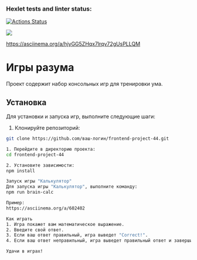 ### Hexlet tests and linter status:
[![Actions Status](https://github.com/MostOfLuck/frontend-project-44/workflows/hexlet-check/badge.svg)](https://github.com/MostOfLuck/frontend-project-44/actions)

<a href="https://codeclimate.com/github/MostOfLuck/frontend-project-44/maintainability"><img src="https://api.codeclimate.com/v1/badges/5d2f223b657ef254075f/maintainability" /></a>

https://asciinema.org/a/hjyGG5ZHqx7lrqv72gUsPLLQM

# Игры разума

Проект содержит набор консольных игр для тренировки ума.

## Установка

Для установки и запуска игр, выполните следующие шаги:

1. Клонируйте репозиторий:

```bash
git clone https://github.com/ваш-логин/frontend-project-44.git

1. Перейдите в директорию проекта:
cd frontend-project-44

2. Установите зависимости:
npm install

Запуск игры "Калькулятор"
Для запуска игры "Калькулятор", выполните команду:
npm run brain-calc

Пример:
https://asciinema.org/a/602402

Как играть
1. Игра покажет вам математическое выражение.
2. Введите свой ответ.
3. Если ваш ответ правильный, игра выведет "Correct!".
4. Если ваш ответ неправильный, игра выведет правильный ответ и завершится.

Удачи в играх!
